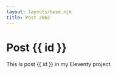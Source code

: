 ```yaml
---
layout: layouts/base.njk
title: Post 2662
---
```


# Post {{ id }}

This is post {{ id }} in my Eleventy project.
